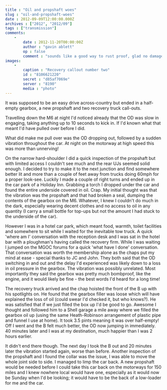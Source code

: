 ```yaml
---
title : "Oil and propshaft woes"
slug : "oil-and-propshaft-woes"
date : 2012-09-09T12:00:00.000Z
archives : ["2012", "2012/09"]
tags : ["transmission"]
comments:
    -
        date : 2012-11-20T00:00:00Z
        author : "gavin ablett"
        op : false
        comment : "sounds like a good way to rust proof, glad no damage done."
images:
    -
        caption : "Recovery callout number two"
        id : "8106621220"
        secret : "d85af7069e"
        server : "8190"
        media : "photo"
---
```


It was supposed to be an easy drive across-country but ended in a half-empty gearbox, a new propshaft and two recovery truck call-outs.


Travelling down the M6 at night I'd noticed already that the OD was slow in engaging, taking anything up to 10 seconds to kick in. If I'd known what that meant I'd have pulled over before I did.


What did make me pull over was the OD dropping out, followed by a sudden vibration throughout the car. At night on the motorway at high speed this was more than unnerving!


On the narrow hard-shoulder I did a quick inspection of the propshaft but with limited access I couldn't see much and the rear UJs seemed solid enough. I decided to try to make it to the next junction and find somewhere better lit and more than a couple of feet away from trucks doing 60mph for a proper look-see. Luckily I made a couple of right turns and ended up in the car park of a Holiday Inn. Grabbing a torch I dropped under the car and found the entire underside covered in oil. Crap. My initial thought was that the vibration was the propshaft and that had broken a seal, dumping the contents of the gearbox on the M6. Whatever, I knew I couldn't do much in the dark, especially wearing decent clothes and no access to oil in any quantity (I carry a small bottle for top-ups but not the amount I had stuck to the underside of the car).


However I was in a hotel car park, which meant food, warmth, toilet facilities and somewhere to sit while I waited for the inevitable tow truck. A quick 'where am I' conversation with the reception desk and I was sat in the hotel bar with a ploughman's having called the recovery firm. While I was waiting I jumped on the MGOC forums for a quick 'what have I done' conversation. That conversation was worth the membership alone as the chaps put my mind at ease - special thanks to JC and John. They both said that the OD switching in and out and the delay I'd experienced was likely down to a loss in oil pressure in the gearbox. The vibration was possibly unrelated. Most importantly they said the gearbox was pretty much bombproof, like the engine, and it would likely be fine - the best words I'd heard for a long time!


The recovery truck arrived and the chap hoisted the front of the B up with his spotlights on. He found that the gearbox filler was loose which will have explained the loss of oil (could swear I'd checked it, but who knows?). He was satisfied that if we just filled the box up I'd be good to go. Awesome I thought and followed him to a Shell garage a mile away where we filled the gearbox oil up (using the same Heath-Robinson arrangement of plastic pipe and funnel I use at home). It took 3.5 pints meaning it was over half-empty! Off I went and the B felt much better, the OD now jumping in immediately. 40 minutes later and I was at my destination, much happier than I was 2 hours earlier.


It didn't end there though. The next day I took the B out and 20 minutes later the vibration started again, worse than before. Another inspection of the propshaft and I found the collar was the issue, I was able to move the whole joint side to side. I managed to limp the car back. A new propshaft would be needed before I could take this car back on the motorways for 150 miles and I knew nowhere local would have one, especially as it would now be Sunday when I'd be looking; it would have to be the back of a low-loader for me and the car.